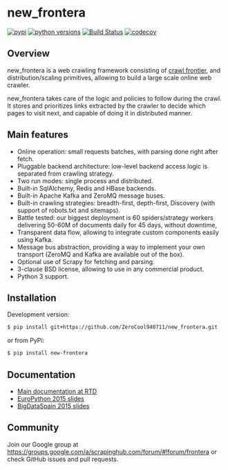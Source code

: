 # new_frontera

[![pypi](https://img.shields.io/pypi/v/new_frontera)](https://pypi.org/project/new_frontera/)
[![python versions](https://img.shields.io/pypi/pyversions/new_frontera.svg)](https://pypi.org/project/new_frontera/)
[![Build Status](https://app.travis-ci.com/ZeroCool940711/new-new_frontera.svg?branch=master)](https://app.travis-ci.com/ZeroCool940711/new-new_frontera)
[![codecov](https://codecov.io/gh/scrapinghub/new_frontera/branch/master/graph/badge.svg)](https://codecov.io/gh/scrapinghub/new_frontera)

## Overview

new_frontera is a web crawling framework consisting of [crawl frontier](http://nlp.stanford.edu/IR-book/html/htmledition/the-url-frontier-1.html), and distribution/scaling primitives, allowing to build a large scale online web crawler. 

new_frontera takes care of the logic and policies to follow during the crawl. It stores and prioritizes links extracted by 
the crawler to decide which pages to visit next, and capable of doing it in distributed manner.

## Main features

- Online operation: small requests batches, with parsing done right after fetch.
- Pluggable backend architecture: low-level backend access logic is separated from crawling strategy.
- Two run modes: single process and distributed.
- Built-in SqlAlchemy, Redis and HBase backends.
- Built-in Apache Kafka and ZeroMQ message buses.
- Built-in crawling strategies: breadth-first, depth-first, Discovery (with support of robots.txt and sitemaps).
- Battle tested: our biggest deployment is 60 spiders/strategy workers delivering 50-60M of documents daily for 45 days, without downtime,
- Transparent data flow, allowing to integrate custom components easily using Kafka.
- Message bus abstraction, providing a way to implement your own transport (ZeroMQ and Kafka are available out of the box).
- Optional use of Scrapy for fetching and parsing.
- 3-clause BSD license, allowing to use in any commercial product.
- Python 3 support.

## Installation

Development version:

```bash
$ pip install git+https://github.com/ZeroCool940711/new_frontera.git
```

or from PyPi:

```bash
$ pip install new-frontera
```

## Documentation

- [Main documentation at RTD](http://frontera.readthedocs.org/)
- [EuroPython 2015 slides](http://www.slideshare.net/sixtyone/fronteraopen-source-large-scale-web-crawling-framework)
- [BigDataSpain 2015 slides](https://speakerdeck.com/scrapinghub/frontera-open-source-large-scale-web-crawling-framework)

## Community

Join our Google group at https://groups.google.com/a/scrapinghub.com/forum/#!forum/frontera or check GitHub issues and 
pull requests.
